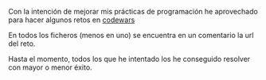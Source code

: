 Con la intención de mejorar mis prácticas de programación he aprovechado para hacer algunos retos en [codewars](codewars.com)

En todos los ficheros (menos en uno) se encuentra en un comentario la url del reto.

Hasta el momento, todos los que he intentado los he conseguido resolver con mayor o menor éxito. 